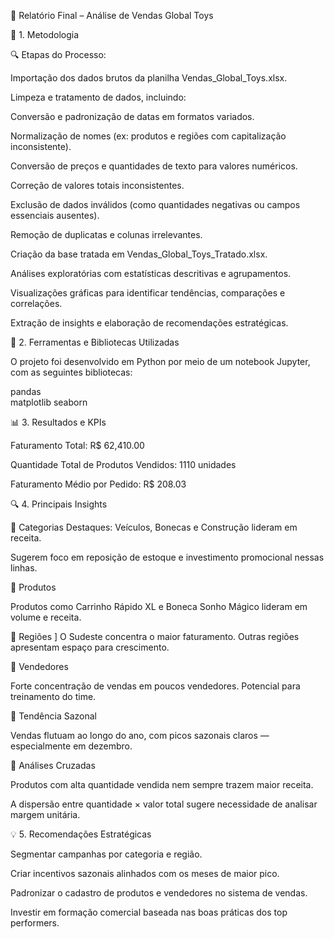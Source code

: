 🧸 Relatório Final – Análise de Vendas Global Toys


🧪 1. Metodologia

🔍 Etapas do Processo:

Importação dos dados brutos da planilha Vendas_Global_Toys.xlsx.

Limpeza e tratamento de dados, incluindo:

Conversão e padronização de datas em formatos variados.

Normalização de nomes (ex: produtos e regiões com capitalização inconsistente).

Conversão de preços e quantidades de texto para valores numéricos.

Correção de valores totais inconsistentes.

Exclusão de dados inválidos (como quantidades negativas ou campos essenciais ausentes).

Remoção de duplicatas e colunas irrelevantes.

Criação da base tratada em Vendas_Global_Toys_Tratado.xlsx.

Análises exploratórias com estatísticas descritivas e agrupamentos.

Visualizações gráficas para identificar tendências, comparações e correlações.

Extração de insights e elaboração de recomendações estratégicas.

🧰 2. Ferramentas e Bibliotecas Utilizadas

O projeto foi desenvolvido em Python por meio de um notebook Jupyter, com as seguintes bibliotecas:


pandas	 
matplotlib
seaborn

📊 3. Resultados e KPIs

Faturamento Total: R$ 62,410.00

Quantidade Total de Produtos Vendidos: 1110 unidades

Faturamento Médio por Pedido: R$ 208.03

🔍 4. Principais Insights

📌 Categorias
Destaques: Veículos, Bonecas e Construção lideram em receita.

Sugerem foco em reposição de estoque e investimento promocional nessas linhas.

📌 Produtos

Produtos como Carrinho Rápido XL e Boneca Sonho Mágico lideram em volume e receita.

📌 Regiões
]
O Sudeste concentra o maior faturamento. Outras regiões apresentam espaço para crescimento.

📌 Vendedores

Forte concentração de vendas em poucos vendedores. Potencial para treinamento do time.

📌 Tendência Sazonal

Vendas flutuam ao longo do ano, com picos sazonais claros — especialmente em dezembro.

📌 Análises Cruzadas

Produtos com alta quantidade vendida nem sempre trazem maior receita.

A dispersão entre quantidade × valor total sugere necessidade de analisar margem unitária.

💡 5. Recomendações Estratégicas

Segmentar campanhas por categoria e região.

Criar incentivos sazonais alinhados com os meses de maior pico.

Padronizar o cadastro de produtos e vendedores no sistema de vendas.

Investir em formação comercial baseada nas boas práticas dos top performers.
